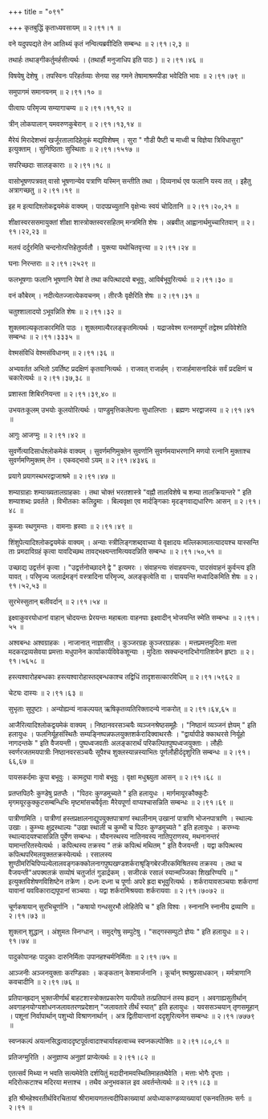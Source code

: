 +++
title = "०९१"

+++
कृतबुद्धिं कृताध्यवसायम्  ॥  २।९१।१  ॥   

  

वने यदुपपद्यते तेन आतिथ्यं कृतं नन्वित्यब्रवीदिति सम्बन्धः  ॥  २।९१।२,३  ॥   

  

तथार्हः तथाङ्गीकर्तुमर्हसीत्यर्थः । (तथार्हौ मनुजाधिप इति पाठः )  ॥  २।९१।४६  ॥   

  

विषयेषु देशेषु । तपस्विनः परिहर्तव्याः सेनया सह गमने तेषामाश्रमपीडा भवेदिति भावः  ॥  २।९१।७९  ॥   

  

समुपागमं समानयनम्  ॥  २।९१।१०  ॥   

  

पीत्वापः परिमृज्य सम्यागाचम्य  ॥  २।९१।११,१२  ॥   

  

त्रीन् लोकपालान् यमवरुणकुबेरान्  ॥  २।९१।१३,१४  ॥   

  

मैरेयं मिरादेशभवं खर्जूरतालादिहेतुकं मद्यविशेषम् । सुरा " गौडी पैष्टी च माध्वी च विज्ञेया त्रिविधासुरा" इत्युक्ताम् । सुनिष्ठिताः सुस्थिताः  ॥  २।९१।१५१७  ॥   

  

सपरिच्छदाः सालङ्काराः  ॥  २।९१।१८  ॥   

  

वासोभूषणपत्रवत् वासो भूषणान्येव पत्राणि यस्मिन् सन्तीति तथा । दिव्यनार्थ एव फलानि यस्य तत् । इहैतु अत्रागच्छतु  ॥  २।९१।१९  ॥   

  

इह म इत्यादिश्लोकद्वयमेकं वाक्यम् । पादपप्रच्युतानि वृक्षेभ्यः स्वयं चोदितानि  ॥  २।९१।२०,२१  ॥   

  

शीक्षास्वरससमायुक्तां शीक्षा शास्त्रोक्तस्वरसहितम् मन्त्रमिति शेषः । अब्रवीत् आह्वानार्थमुच्चारितवान्  ॥  २।९१।२२,२३  ॥   

  

मलयं दर्दुरमिति चन्दनोत्पत्तिहेतुपर्वतौ । युक्त्या यथोचितवृत्त्या  ॥  २।९१।२४  ॥   

  

घनाः निरन्तराः  ॥  २।९१।२५२९  ॥   

  

फलभूषणाः फलानि भूषणानि येषां ते तथा कपित्थादयो बभूवुः, आविर्बभूवुरित्यर्थः  ॥  २।९१।३०  ॥   

  

वनं कौबेरम् । नदीत्येतज्जात्येकवचनम् । तीरजैः वृक्षैरिति शेषः  ॥  २।९१।३१  ॥   

  

चतुश्शालादयो ऽभूवन्निति शेषः  ॥  २।९१।३२  ॥   

  

शुक्लमाल्यकृताकारमिति पाठः । शुक्लमाल्यैरलङ्कृतमित्यर्थः । यद्राजवेश्म रत्नसम्पूर्णं तद्वेश्म प्रविवेशेति सम्बन्धः  ॥  २।९१।३३३५  ॥   

  

वेश्मसंविधिं वेश्मसंविधानम्  ॥  २।९१।३६  ॥   

  

अभ्यवर्तत अभितो ऽवर्तिष्ट प्रदक्षिणं कृतवानित्यर्थः । राजवत् राजार्हम् । राजार्हमासनादिकं सर्वं प्रदक्षिणं च चकारेत्यर्थः  ॥  २।९१।३७,३८  ॥   

  

प्रशास्ता शिबिरनियन्ता  ॥  २।९१।३९,४०  ॥   

  

उभयतःकूलम् उभयोः कूलयोरित्यर्थः । पाण्डुमृत्तिकलेपनाः सुधालिप्ताः । ब्रह्मणः भरद्वाजस्य  ॥  २।९१।४१  ॥   

  

आगुः आजग्मुः  ॥  २।९१।४२  ॥   

  

सुवर्णेत्यादिसार्धश्लोकमेकं वाक्यम् । सुवर्णमणिमुक्तेन सुवर्णानि सुवर्णमयाभरणानि मणयो रत्नानि मुक्ताश्च सुवर्णमणिमुक्तम् तेन । एकवद्भावो ऽयम्  ॥  २।९१।४३४६  ॥   

  

प्रयागे प्रयागस्थभरद्वाजाश्रमे  ॥  २।९१।४७  ॥   

  

शम्याग्राहाः शम्याख्यतालग्राहकाः । तथा चोक्तं भरतशास्त्रे "वह्नौ तालविशेषे च शम्या तालक्रियान्तरे " इति शम्याशब्दः प्रवर्तते । विभीतकाः कलिद्रुमाः । बिल्ववृक्षा एव मार्दङ्गिकाः मृदङ्गवाद्यधारिणः आसन्  ॥  २।९१।४८  ॥   

  

कुब्जाः स्थगुमन्तः । वामनाः ह्रस्वाः  ॥  २।९१।४९  ॥   

  

शिंशुपेत्यादिश्लोकद्वयमेकं वाक्यम् । अन्याः स्त्रीलिङ्गशब्दवाच्या ये वृक्षादयः मल्लिकामालत्यादयश्च यास्सन्ति ताः प्रमदाविग्रहं कृत्वा यावदिच्छथ तावद्भक्ष्यन्तामित्यवदन्निति सम्बन्धः  ॥  २।९१।५०,५१  ॥   

  

उच्छाद्य उद्वर्त्तनं कृत्वा । "उद्वर्त्तनोच्छादने द्वे " इत्यमरः । संवाहन्त्यः संवाहयन्त्यः, पादसंवाहनं कुर्वन्त्य इति यावत् । परिमृज्य जलार्द्रमङ्गं वस्त्रादिना परिमृज्य, अलङ्कृत्वेति वा । पाययन्ति मध्वादिकमिति शेषः  ॥  २।९१।५२,५३  ॥   

  

सुरभेस्सुतान् बलीवर्दान्  ॥  २।९१।५४  ॥   

  

इक्ष्वाकुवरयोधानां वाहान् चोदयन्तः प्रेरयन्तः महाबलाः वाहनपाः इक्ष्वादीन् भोजयन्ति स्मेति सम्बन्धः  ॥  २।९१।५५  ॥   

  

अश्वबन्धः अश्वग्राहकः । नाजानात् नाज्ञासीत् । कुञ्जरग्रहः कुञ्जरग्राहकः । मत्तप्रमत्तमुदिताः मत्ता मदकरद्रव्यसेवया प्रमत्ताः मधुपानेन कार्याकार्यविवेकशून्याः । मुदिताः स्रक्चन्दनादिभोगातिशयेन हृष्टाः  ॥  २।९१।५६५८  ॥   

  

हस्त्यश्वारोहबन्धकाः हस्त्यश्वारोहास्तद्बन्धकाश्च तद्विधिं तादृशसत्कारविधिम्  ॥  २।९१।५९६२  ॥   

  

चेट्यः दास्यः  ॥  २।९१।६३  ॥   

  

सुभृताः सुपुष्टाः । अन्योह्यन्यं नाकल्पयत् ऋषिकृतव्यतिरिक्तादन्ये नाकरोत्  ॥  २।९१।६४,६५  ॥   

  

आजैरित्यादिश्लोकद्वयमेकं वाक्यम् । निष्ठानवरसञ्चयैः व्यञ्जनश्रेष्ठसमूहैः । "निष्ठानं व्यञ्जनं ज्ञेयम् " इति हलायुधः । फलनिर्यूहसंस्थितैः सम्यङ्निष्पन्नफलयुक्तशर्करादिक्वाथरसैः । "द्वार्यापीडे क्काथरसे निर्यूहो नागदन्तके " इति वैजयन्ती । पुष्पध्वजवतीः अलङ्कारार्थं परिकल्पितपुष्पध्वजयुक्ताः । लौहीः स्वर्णरजतमयपात्रीः निष्ठानवरसञ्चयैः सूपैश्च शुक्लस्यान्नस्याभितः पूर्णलौहीर्ददृशुरिति सम्बन्धः  ॥  २।९१।६६,६७  ॥   

  

पायसकर्दमाः कूपा बभूवुः । कामदुघा गावो बभूवुः । वृक्षा मधुश्च्युता आसन्  ॥  २।९१।६८  ॥   

  

प्रतप्तपिठरैः कुण्डेषु प्रतप्तैः । "पिठरः कुण्डमुच्यते " इति हलायुधः । मार्गमायूरकौक्कुटैः मृगमयूरकुक्कुटसम्बन्धिभिः मृष्टमांसचयैर्वृताः मैरेयपूर्णा वाप्यश्चासन्निति सम्बन्धः  ॥  २।९१।६९  ॥   

  

पात्रीणामिति । पात्रीणां हस्तप्रक्षालनाद्युपयुक्तपात्राणां स्थालीनाम् उखानां पात्राणि भोजनपात्राणि । स्थाल्यः उखाः । कुम्भ्यः क्षुद्रस्थाल्यः "उखा स्थाली च कुम्भी च पिठरः कुण्डमुच्यते " इति हलायुधः । करम्भ्यः स्थाल्यादयश्चासन्निति पूर्वेण सम्बन्धः । यौवनस्थस्य नातिनवस्य नातिपुराणस्य, मथनानन्तरं यामान्तरितस्येत्यर्थः । कपित्थस्य तक्रस्य " तक्रं कपित्थं मथितम् " इति वैजयन्ती । यद्वा कपित्थस्य कपित्थपरिमलयुक्ततक्रस्येत्यर्थः । रसालस्य शुण्ठीमरिचिपिप्पल्येलालवङ्गकक्कोलनागपुष्पखण्डशर्कराश्रृङ्गिबेरजीरकमिश्रितस्य तक्रस्य । तथा च वैजयन्ती"अपक्वतक्रं सव्योषं चतुर्जातं गुडार्द्रकम् । सजीरकं रसालं स्यान्मज्जिका शिखरिण्यपि  ॥  " इत्युक्तविशेषणविशिष्टेन तक्रेण । दध्नः दध्ना च पूर्णाः अपरे ह्रदा बभूवुरित्यर्थः । शर्करायावसञ्चयाः शर्कराणां यावानां यवविकाराद्यपूपानां सञ्चयाः । यद्वा शर्करामिश्रयवाः शर्करायवाः  ॥  २।९१।७०७२  ॥   

  

चूर्णकषायान् सुरभिचूर्णानि । "कषायो गन्धसुरभौ लोहितेपि च " इति विश्वः । स्नानानि स्नानीय द्रव्याणि  ॥  २।९१।७३  ॥   

  

शुक्लान् शुद्धान् । अंशुमतः स्निग्धान् । समुद्गेषु सम्पुटेषु । "सद्गस्सम्पुटो ज्ञेयः " इति हलायुधः  ॥  २।९१।७४  ॥   

  

पादुकोपानहः पादुकाः दारुनिर्मिताः उपानहश्चर्मनिर्मिताः  ॥  २।९१।७५  ॥   

  

आञ्जनीः अञ्जनयुक्ताः करण्डिकाः । कङ्कतान् केशमार्जनानि । कूर्चान् श्मश्रुप्रसाधकान् । मर्मत्राणानि कवचादीनि  ॥  २।९१।७६  ॥   

  

प्रतिपानह्रदान् भुक्तजीर्णार्थं बाहटशास्त्रोक्तप्रकारेण यत्पीयते तत्प्रतिपानं तस्य ह्रदान् । अवगाह्यसुतीर्थान् अवगाहनयोग्यशोधनजलावतरणप्रदेशान् "जलावतारे तीर्थं स्यात्" इति हलायुधः । यवससञ्चयान् तृणसमूहान् । पशूनां निर्वापार्थान् पशुभ्यो विश्राणनार्थान् । अत्र द्वितीयान्तानां ददृशुरित्यनेन सम्बन्धः  ॥  २।९१।७७७९  ॥   

  

स्वप्नकल्पं अयत्नसिद्धत्वाददृष्टपूर्वत्वादाश्चार्यावहत्वाच्च स्वप्नकल्पोक्तिः  ॥  २।९१।८०,८१  ॥   

  

प्रतिजग्मुरिति । अनुज्ञाप्य अनुज्ञां प्राप्येत्यर्थः  ॥  २।९१।८२  ॥   

  

एतत्सर्वं मिथ्या न भवति सत्यमेवेति दर्शयितुं मदादीनामवस्थितिमाहतथैवेति । मत्ताः भोगैः दृप्ताः । मदिरोत्कटाश्च मदिरया मत्ताश्च । तथैव अनुभवकाल इव अवर्तन्तेत्यर्थः  ॥  २।९१।८३  ॥   

  

इति श्रीमहेश्वरतीर्थविरचितायां श्रीरामायणतत्त्वदीपिकाख्यायां अयोध्याकाण्डव्याख्यायां एकनवतितमः सर्गः  ॥  २।९१  ॥   

  

  

